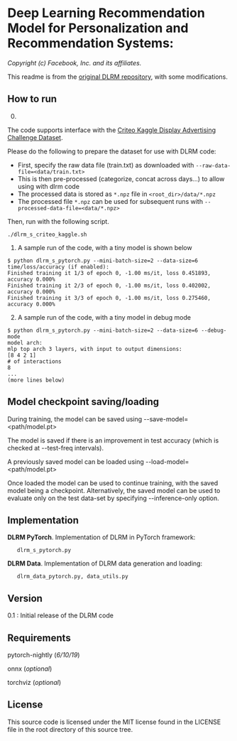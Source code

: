 Deep Learning Recommendation Model for Personalization and Recommendation Systems:
=================================================================================
*Copyright (c) Facebook, Inc. and its affiliates.*

This readme is from the [original DLRM repository](https://github.com/facebookresearch/dlrm), with some modifications.

How to run
--------------------

0)
The code supports interface with the [Criteo Kaggle Display Advertising Challenge Dataset](https://labs.criteo.com/2014/09/kaggle-contest-dataset-now-available-academic-use/).

Please do the following to prepare the dataset for use with DLRM code:

- First, specify the raw data file (train.txt) as downloaded with `--raw-data-file=<data/train.txt>`
- This is then pre-processed (categorize, concat across days...) to allow using with dlrm code
- The processed data is stored as `*.npz` file in `<root_dir>/data/*.npz`
- The processed file `*.npz` can be used for subsequent runs with `--processed-data-file=<data/*.npz>`

Then, run with the following script.

 ```
 ./dlrm_s_criteo_kaggle.sh
 ```


1) A sample run of the code, with a tiny model is shown below
```
$ python dlrm_s_pytorch.py --mini-batch-size=2 --data-size=6
time/loss/accuracy (if enabled):
Finished training it 1/3 of epoch 0, -1.00 ms/it, loss 0.451893, accuracy 0.000%
Finished training it 2/3 of epoch 0, -1.00 ms/it, loss 0.402002, accuracy 0.000%
Finished training it 3/3 of epoch 0, -1.00 ms/it, loss 0.275460, accuracy 0.000%
```
2) A sample run of the code, with a tiny model in debug mode
```
$ python dlrm_s_pytorch.py --mini-batch-size=2 --data-size=6 --debug-mode
model arch:
mlp top arch 3 layers, with input to output dimensions:
[8 4 2 1]
# of interactions
8
...
(more lines below)
```


Model checkpoint saving/loading
-------------------------------
During training, the model can be saved using --save-model=<path/model.pt>

The model is saved if there is an improvement in test accuracy (which is checked at --test-freq intervals).

A previously saved model can be loaded using --load-model=<path/model.pt>

Once loaded the model can be used to continue training, with the saved model being a checkpoint.
Alternatively, the saved model can be used to evaluate only on the test data-set by specifying --inference-only option.



Implementation
--------------
**DLRM PyTorch**. Implementation of DLRM in PyTorch framework:

       dlrm_s_pytorch.py

**DLRM Data**. Implementation of DLRM data generation and loading:

       dlrm_data_pytorch.py, data_utils.py

Version
-------
0.1 : Initial release of the DLRM code

Requirements
------------
pytorch-nightly (*6/10/19*)

onnx (*optional*)

torchviz (*optional*)

License
-------
This source code is licensed under the MIT license found in the
LICENSE file in the root directory of this source tree.
